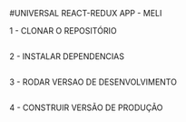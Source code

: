 #UNIVERSAL REACT-REDUX APP - MELI

1 - CLONAR O REPOSITÓRIO

`````
`````

2 - INSTALAR DEPENDENCIAS 

`````
`````

3 - RODAR VERSAO DE DESENVOLVIMENTO

````
````

4 - CONSTRUIR VERSÃO DE PRODUÇÃO


````
````